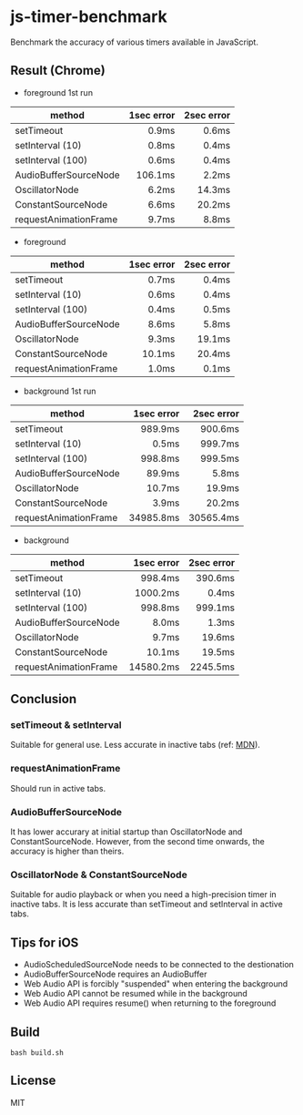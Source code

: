 # js-timer-benchmark

Benchmark the accuracy of various timers available in JavaScript.

## Result (Chrome)

- foreground 1st run

| method                | 1sec error | 2sec error |
| --------------------- | ---------: | ---------: |
| setTimeout            |      0.9ms |      0.6ms |
| setInterval (10)      |      0.8ms |      0.4ms |
| setInterval (100)     |      0.6ms |      0.4ms |
| AudioBufferSourceNode |    106.1ms |      2.2ms |
| OscillatorNode        |      6.2ms |     14.3ms |
| ConstantSourceNode    |      6.6ms |     20.2ms |
| requestAnimationFrame |      9.7ms |      8.8ms |

- foreground

| method                | 1sec error | 2sec error |
| --------------------- | ---------: | ---------: |
| setTimeout            |      0.7ms |      0.4ms |
| setInterval (10)      |      0.6ms |      0.4ms |
| setInterval (100)     |      0.4ms |      0.5ms |
| AudioBufferSourceNode |      8.6ms |      5.8ms |
| OscillatorNode        |      9.3ms |     19.1ms |
| ConstantSourceNode    |     10.1ms |     20.4ms |
| requestAnimationFrame |      1.0ms |      0.1ms |

- background 1st run

| method                | 1sec error | 2sec error |
| --------------------- | ---------: | ---------: |
| setTimeout            |    989.9ms |    900.6ms |
| setInterval (10)      |      0.5ms |    999.7ms |
| setInterval (100)     |    998.8ms |    999.5ms |
| AudioBufferSourceNode |     89.9ms |      5.8ms |
| OscillatorNode        |     10.7ms |     19.9ms |
| ConstantSourceNode    |      3.9ms |     20.2ms |
| requestAnimationFrame |  34985.8ms |  30565.4ms |

- background

| method                | 1sec error | 2sec error |
| --------------------- | ---------: | ---------: |
| setTimeout            |    998.4ms |    390.6ms |
| setInterval (10)      |   1000.2ms |      0.4ms |
| setInterval (100)     |    998.8ms |    999.1ms |
| AudioBufferSourceNode |      8.0ms |      1.3ms |
| OscillatorNode        |      9.7ms |     19.6ms |
| ConstantSourceNode    |     10.1ms |     19.5ms |
| requestAnimationFrame |  14580.2ms |   2245.5ms |

## Conclusion

### setTimeout & setInterval

Suitable for general use. Less accurate in inactive tabs (ref:
[MDN](https://developer.mozilla.org/en-US/docs/Web/API/Window/setTimeout)).

### requestAnimationFrame

Should run in active tabs.

### AudioBufferSourceNode

It has lower accurary at initial startup than OscillatorNode and
ConstantSourceNode. However, from the second time onwards, the accuracy is
higher than theirs.

### OscillatorNode & ConstantSourceNode

Suitable for audio playback or when you need a high-precision timer in inactive
tabs. It is less accurate than setTimeout and setInterval in active tabs.

## Tips for iOS

- AudioScheduledSourceNode needs to be connected to the destionation
- AudioBufferSourceNode requires an AudioBuffer
- Web Audio API is forcibly "suspended" when entering the background
- Web Audio API cannot be resumed while in the background
- Web Audio API requires resume() when returning to the foreground

## Build

```
bash build.sh
```

## License

MIT
